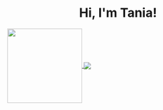 <h1 align="center">Hi, I'm Tania!</h1>

 <div>
  <a href="https://github.com/eagrundy">
    <img align="center" height="170" src="https://github-readme-stats.vercel.app/api/top-langs?username=taniatitiriga&show_icons=true&locale=en&layout=compact&theme=jolly&cache_seconds=3600"/>
    <img align="center" src="https://github-readme-stats.vercel.app/api?username=taniatitiriga&show_icons=true&theme=jolly&include_all_commits=true&count_private=true&hide=issues"/>
</div>


